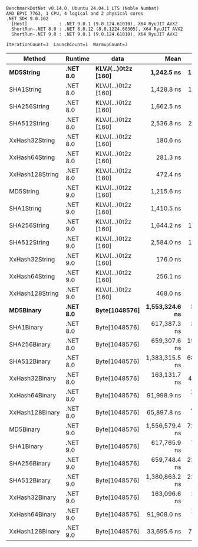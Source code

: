 ```

BenchmarkDotNet v0.14.0, Ubuntu 24.04.1 LTS (Noble Numbat)
AMD EPYC 7763, 1 CPU, 4 logical and 2 physical cores
.NET SDK 9.0.102
  [Host]            : .NET 9.0.1 (9.0.124.61010), X64 RyuJIT AVX2
  ShortRun-.NET 8.0 : .NET 8.0.12 (8.0.1224.60305), X64 RyuJIT AVX2
  ShortRun-.NET 9.0 : .NET 9.0.1 (9.0.124.61010), X64 RyuJIT AVX2

IterationCount=3  LaunchCount=1  WarmupCount=3  

```
| Method          | Runtime  | data                | Mean           | Error        | StdDev      | Min            | Max            | Gen0   | Allocated |
|---------------- |--------- |-------------------- |---------------:|-------------:|------------:|---------------:|---------------:|-------:|----------:|
| **MD5String**       | **.NET 8.0** | **KLVJ(...)0t2z [160]** |     **1,242.5 ns** |    **127.97 ns** |     **7.01 ns** |     **1,236.2 ns** |     **1,250.0 ns** | **0.0668** |    **1128 B** |
| SHA1String      | .NET 8.0 | KLVJ(...)0t2z [160] |     1,428.8 ns |    101.21 ns |     5.55 ns |     1,422.7 ns |     1,433.5 ns | 0.0839 |    1416 B |
| SHA256String    | .NET 8.0 | KLVJ(...)0t2z [160] |     1,662.5 ns |     29.47 ns |     1.62 ns |     1,661.1 ns |     1,664.3 ns | 0.1106 |    1856 B |
| SHA512String    | .NET 8.0 | KLVJ(...)0t2z [160] |     2,536.8 ns |    220.55 ns |    12.09 ns |     2,524.9 ns |     2,549.0 ns | 0.1907 |    3240 B |
| XxHash32String  | .NET 8.0 | KLVJ(...)0t2z [160] |       180.6 ns |      3.74 ns |     0.20 ns |       180.5 ns |       180.9 ns | 0.0348 |     584 B |
| XxHash64String  | .NET 8.0 | KLVJ(...)0t2z [160] |       281.3 ns |     98.55 ns |     5.40 ns |       275.3 ns |       285.8 ns | 0.0434 |     728 B |
| XxHash128String | .NET 8.0 | KLVJ(...)0t2z [160] |       472.4 ns |     83.32 ns |     4.57 ns |       469.4 ns |       477.7 ns | 0.0672 |    1128 B |
| MD5String       | .NET 9.0 | KLVJ(...)0t2z [160] |     1,215.6 ns |     24.54 ns |     1.35 ns |     1,214.6 ns |     1,217.2 ns | 0.0668 |    1128 B |
| SHA1String      | .NET 9.0 | KLVJ(...)0t2z [160] |     1,410.5 ns |     21.17 ns |     1.16 ns |     1,409.2 ns |     1,411.4 ns | 0.0839 |    1416 B |
| SHA256String    | .NET 9.0 | KLVJ(...)0t2z [160] |     1,644.2 ns |    166.02 ns |     9.10 ns |     1,638.7 ns |     1,654.7 ns | 0.1106 |    1856 B |
| SHA512String    | .NET 9.0 | KLVJ(...)0t2z [160] |     2,584.0 ns |    137.91 ns |     7.56 ns |     2,577.4 ns |     2,592.2 ns | 0.1907 |    3240 B |
| XxHash32String  | .NET 9.0 | KLVJ(...)0t2z [160] |       176.0 ns |     59.07 ns |     3.24 ns |       173.1 ns |       179.5 ns | 0.0348 |     584 B |
| XxHash64String  | .NET 9.0 | KLVJ(...)0t2z [160] |       256.1 ns |     55.07 ns |     3.02 ns |       253.1 ns |       259.1 ns | 0.0434 |     728 B |
| XxHash128String | .NET 9.0 | KLVJ(...)0t2z [160] |       468.0 ns |     45.43 ns |     2.49 ns |       466.4 ns |       470.9 ns | 0.0672 |    1128 B |
| **MD5Binary**       | **.NET 8.0** | **Byte[1048576]**       | **1,553,324.6 ns** |  **3,525.58 ns** |   **193.25 ns** | **1,553,103.0 ns** | **1,553,457.8 ns** |      **-** |      **41 B** |
| SHA1Binary      | .NET 8.0 | Byte[1048576]       |   617,387.3 ns |  3,560.37 ns |   195.16 ns |   617,206.1 ns |   617,593.9 ns |      - |      49 B |
| SHA256Binary    | .NET 8.0 | Byte[1048576]       |   659,307.6 ns | 15,344.44 ns |   841.08 ns |   658,628.1 ns |   660,248.3 ns |      - |      57 B |
| SHA512Binary    | .NET 8.0 | Byte[1048576]       | 1,383,315.5 ns | 68,013.65 ns | 3,728.06 ns | 1,380,510.9 ns | 1,387,546.1 ns |      - |      89 B |
| XxHash32Binary  | .NET 8.0 | Byte[1048576]       |   163,131.7 ns |    449.80 ns |    24.65 ns |   163,110.8 ns |   163,158.9 ns |      - |      32 B |
| XxHash64Binary  | .NET 8.0 | Byte[1048576]       |    91,998.9 ns |  2,631.94 ns |   144.27 ns |    91,848.9 ns |    92,136.7 ns |      - |      32 B |
| XxHash128Binary | .NET 8.0 | Byte[1048576]       |    65,897.8 ns |  4,377.10 ns |   239.92 ns |    65,658.4 ns |    66,138.2 ns |      - |      40 B |
| MD5Binary       | .NET 9.0 | Byte[1048576]       | 1,556,579.4 ns | 72,002.22 ns | 3,946.68 ns | 1,553,435.9 ns | 1,561,008.6 ns |      - |      41 B |
| SHA1Binary      | .NET 9.0 | Byte[1048576]       |   617,765.9 ns |  7,988.96 ns |   437.90 ns |   617,282.5 ns |   618,136.0 ns |      - |      49 B |
| SHA256Binary    | .NET 9.0 | Byte[1048576]       |   659,748.4 ns | 23,822.77 ns | 1,305.81 ns |   658,284.8 ns |   660,794.2 ns |      - |      57 B |
| SHA512Binary    | .NET 9.0 | Byte[1048576]       | 1,380,863.2 ns | 23,194.98 ns | 1,271.40 ns | 1,379,796.9 ns | 1,382,270.2 ns |      - |      89 B |
| XxHash32Binary  | .NET 9.0 | Byte[1048576]       |   163,096.6 ns |  1,144.28 ns |    62.72 ns |   163,035.8 ns |   163,161.1 ns |      - |      32 B |
| XxHash64Binary  | .NET 9.0 | Byte[1048576]       |    91,908.0 ns |  1,042.47 ns |    57.14 ns |    91,865.8 ns |    91,973.0 ns |      - |      32 B |
| XxHash128Binary | .NET 9.0 | Byte[1048576]       |    33,695.6 ns |    797.35 ns |    43.71 ns |    33,665.7 ns |    33,745.8 ns |      - |      40 B |
